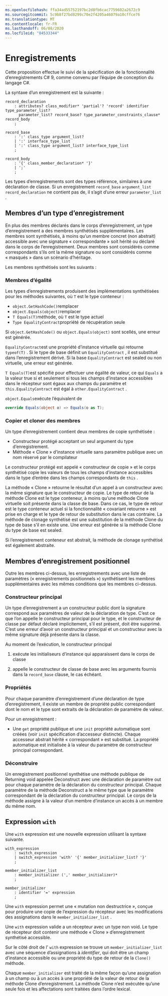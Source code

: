 ```yaml
---
ms.openlocfilehash: ffa34ad55752197bc2d8fb6cac7759602a2672c9
ms.sourcegitcommit: 5c9b8f27bd8299c70e2f4205a46079a10cffce76
ms.translationtype: MT
ms.contentlocale: fr-FR
ms.lasthandoff: 06/08/2020
ms.locfileid: "84533344"
---
```


# <a name="records"></a>Enregistrements

Cette proposition effectue le suivi de la spécification de la fonctionnalité d’enregistrements C# 9, comme convenu par l’équipe de conception du langage C#.

La syntaxe d’un enregistrement est la suivante :

```antlr
record_declaration
    : attributes? class_modifier* 'partial'? 'record' identifier type_parameter_list?
      parameter_list? record_base? type_parameter_constraints_clause* record_body
    ;

record_base
    : ':' class_type argument_list?
    | ':' interface_type_list
    | ':' class_type argument_list? interface_type_list
    ;

record_body
    : '{' class_member_declaration* '}'
    | ';'
    ;
```

Les types d’enregistrements sont des types référence, similaires à une déclaration de classe. Si un enregistrement `record_base` `argument_list` `record_declaration` ne contient pas de, il s’agit d’une erreur `parameter_list` .

## <a name="members-of-a-record-type"></a>Membres d’un type d’enregistrement

En plus des membres déclarés dans le corps d’enregistrement, un type d’enregistrement a des membres synthétisés supplémentaires.
Les membres sont synthétisés, à moins qu’un membre concret (non abstrait) accessible avec une signature « correspondante » soit hérité ou déclaré dans le corps de l’enregistrement. Deux membres sont considérés comme correspondants s’ils ont la même signature ou sont considérés comme « masqués » dans un scénario d’héritage.

Les membres synthétisés sont les suivants :

### <a name="equality-members"></a>Membres d’égalité

Les types d’enregistrements produisent des implémentations synthétisées pour les méthodes suivantes, où `T` est le type conteneur :

* `object.GetHashCode()`remplacer
* `object.Equals(object)`remplacer
* `T Equals(T)`méthode, où `T` est le type actuel
* `Type EqualityContract`propriété de récupération seule

Si `object.GetHashCode()` ou `object.Equals(object)` sont scellés, une erreur est générée.

`EqualityContract`est une propriété d’instance virtuelle qui retourne `typeof(T)` . Si le type de base définit un `EqualityContract` , il est substitué dans l’enregistrement dérivé. Si la base `EqualityContract` est sealed ou non virtuelle, une erreur est générée.

`T Equals(T)`est spécifié pour effectuer une égalité de valeur, ce qui `Equals` a la valeur true si et seulement si tous les champs d’instance accessibles dans le récepteur sont égaux aux champs du paramètre et `this.EqualityContract` est égal à `other.EqualityContract` .

`object.Equals`exécute l’équivalent de

```C#
override Equals(object o) => Equals(o as T);
```

### <a name="copy-and-clone-members"></a>Copier et cloner des membres

Un type d’enregistrement contient deux membres de copie synthétisée :

* Constructeur protégé acceptant un seul argument du type d’enregistrement.
* Méthode « Clone » d’instance virtuelle sans paramètre publique avec un nom réservé par le compilateur

Le constructeur protégé est appelé « constructeur de copie » et le corps synthétisé copie les valeurs de tous les champs d’instance accessibles dans le type d’entrée dans les champs correspondants de `this` .

La méthode « Clone » retourne le résultat d’un appel à un constructeur avec la même signature que le constructeur de copie. Le type de retour de la méthode Clone est le type conteneur, à moins qu’une méthode Clone virtuelle soit présente dans la classe de base. Dans ce cas, le type de retour est le type conteneur actuel si la fonctionnalité « covariant retourne » est prise en charge et le type de retour de substitution dans le cas contraire. La méthode de clonage synthétisé est une substitution de la méthode Clone du type de base s’il en existe une. Une erreur est générée si la méthode Clone du type de base est sealed.

Si l’enregistrement conteneur est abstrait, la méthode de clonage synthétisé est également abstraite.

## <a name="positional-record-members"></a>Membres d’enregistrement positionnel

Outre les membres ci-dessus, les enregistrements avec une liste de paramètres (« enregistrements positionnels ») synthétisent les membres supplémentaires avec les mêmes conditions que les membres ci-dessus.

### <a name="primary-constructor"></a>Constructeur principal

Un type d’enregistrement a un constructeur public dont la signature correspond aux paramètres de valeur de la déclaration de type. C’est ce que l’on appelle le constructeur principal pour le type, et le constructeur de classe par défaut déclaré implicitement, s’il est présent, doit être supprimé. C’est une erreur d’avoir un constructeur principal et un constructeur avec la même signature déjà présente dans la classe.

Au moment de l’exécution, le constructeur principal

1. exécute les initialiseurs d’instance qui apparaissent dans le corps de classe

1. appelle le constructeur de classe de base avec les arguments fournis dans la `record_base` clause, le cas échéant.


### <a name="properties"></a>Propriétés

Pour chaque paramètre d’enregistrement d’une déclaration de type d’enregistrement, il existe un membre de propriété public correspondant dont le nom et le type sont extraits de la déclaration de paramètre de valeur.

Pour un enregistrement :

* Une `get` propriété publique et une `init` propriété automatique sont créées (voir `init` spécification d’accesseur distincte).
  Chaque accesseur abstrait hérité « correspondant » est substitué. La propriété automatique est initialisée à la valeur du paramètre de constructeur principal correspondant.

### <a name="deconstruct"></a>Déconstruire

Un enregistrement positionnel synthétise une méthode publique de Returning void appelée Deconstruct avec une déclaration de paramètre out pour chaque paramètre de la déclaration du constructeur principal. Chaque paramètre de la méthode Deconstruct a le même type que le paramètre correspondant de la déclaration du constructeur principal. Le corps de la méthode assigne à la valeur d’un membre d’instance un accès à un membre du même nom.

## <a name="with-expression"></a>Expression `with`

Une `with` expression est une nouvelle expression utilisant la syntaxe suivante.

```antlr
with_expression
    : switch_expression
    | switch_expression 'with' '{' member_initializer_list? '}'
    ;

member_initializer_list
    : member_initializer (',' member_initializer)*
    ;

member_initializer
    : identifier '=' expression
    ;
```

Une `with` expression permet une « mutation non destructrice », conçue pour produire une copie de l’expression du récepteur avec les modifications des assignations dans le `member_initializer_list` .

Une `with` expression valide a un récepteur avec un type non void. Le type de récepteur doit contenir une méthode « Clone » d’enregistrement synthétisé accessible.

Sur le côté droit de l' `with` expression se trouve un `member_initializer_list` avec une séquence d’assignations à *identifier*, qui doit être un champ d’instance accessible ou une propriété du type de retour de la `Clone()` méthode.

Chaque `member_initializer` est traité de la même façon qu’une assignation à un champ ou à un accès à une propriété de la valeur de retour de la méthode Clone d’enregistrement. La méthode Clone n’est exécutée qu’une seule fois et les affectations sont traitées dans l’ordre lexical.
